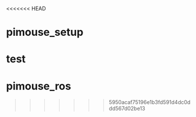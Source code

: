 <<<<<<< HEAD
# pimouse_setup
test
=======
# pimouse_ros
>>>>>>> 5950acaf75196e1b3fd591d4dc0ddd567d02be13
